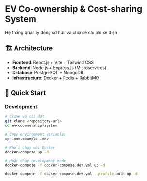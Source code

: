 # EV Co-ownership & Cost-sharing System

Hệ thống quản lý đồng sở hữu và chia sẻ chi phí xe điện

## 🏗️ Architecture
- **Frontend**: React.js + Vite + Tailwind CSS
- **Backend**: Node.js + Express.js (Microservices)
- **Database**: PostgreSQL + MongoDB
- **Infrastructure**: Docker + Redis + RabbitMQ

## 🚀 Quick Start

### Development
```bash
# Clone và cài đặt
git clone <repository-url>
cd ev-coownership-system

# Copy environment variables
cp .env.example .env

# Khởi chạy với Docker
docker-compose up -d

# Hoặc chạy development mode
docker-compose -f docker-compose.dev.yml up -d

docker compose -f docker-compose.dev.yml --profile auth up -d
